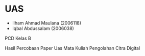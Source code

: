 # UAS

- Ilham Ahmad Maulana (2006118)
- Iqbal Abdussalam (2006038)

PCD Kelas B

Hasil Percobaan Paper Uas Mata Kuliah Pengolahan Citra Digital



